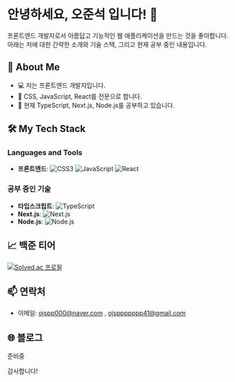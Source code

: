 # 안녕하세요, 오준석 입니다! 👋

프론트엔드 개발자로서 아름답고 기능적인 웹 애플리케이션을 만드는 것을 좋아합니다. 아래는 저에 대한 간략한 소개와 기술 스택, 그리고 현재 공부 중인 내용입니다.

## 🚀 About Me

- 💻 저는 프론트엔드 개발자입니다.
- 🎨 CSS, JavaScript, React를 전문으로 합니다.
- 🌱 현재 TypeScript, Next.js, Node.js를 공부하고 있습니다.

## 🛠️ My Tech Stack

### Languages and Tools

- **프론트엔드**: 
  ![CSS3](https://img.shields.io/badge/-CSS3-1572B6?style=flat-square&logo=css3&logoColor=white)
  ![JavaScript](https://img.shields.io/badge/-JavaScript-F7DF1E?style=flat-square&logo=javascript&logoColor=black)
  ![React](https://img.shields.io/badge/-React-61DAFB?style=flat-square&logo=react&logoColor=black)

### 공부 중인 기술

- **타입스크립트**: 
  ![TypeScript](https://img.shields.io/badge/-TypeScript-007ACC?style=flat-square&logo=typescript&logoColor=white)
- **Next.js**: 
  ![Next.js](https://img.shields.io/badge/-Next.js-000000?style=flat-square&logo=nextdotjs&logoColor=white)
- **Node.js**: 
  ![Node.js](https://img.shields.io/badge/-Node.js-339933?style=flat-square&logo=nodedotjs&logoColor=white)

## 📈 백준 티어

[![Solved.ac
프로필](http://mazassumnida.wtf/api/v2/generate_badge?boj=wke1wke1)](https://solved.ac/ojspp41)

## 📫 연락처

- 이메일: ojspp000@naver.com , ojsppppppp41@gmail.com

## 🌐 블로그
준비중 

감사합니다!
